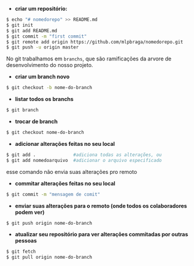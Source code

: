 - **criar um repositório:**

```sh
$ echo "# nomedorepo" >> README.md
$ git init
$ git add README.md
$ git commit -m "first commit"
$ git remote add origin https://github.com/mlpbraga/nomedorepo.git
$ git push -u origin master
```
No git trabalhamos em `branchs`, que são ramificações da arvore de desenvolvimento do nosso projeto.

- **criar um branch novo**
```sh
$ git checkout -b nome-do-branch
```

- **listar todos os branchs**
```sh
$ git branch
```

- **trocar de branch**
```sh
$ git checkout nome-do-branch
```

- **adicionar alterações feitas no seu local**
```sh
$ git add .              #adiciona todas as alterações, ou
$ git add nomedoarquivo  #adicionar o arquivo especificado
```
esse comando não envia suas alterações pro remoto

- **commitar alterações feitas no seu local**
```sh
$ git commit -m "mensagem de comit"
```

- **enviar suas alterações para o remoto (onde todos os colaboradores podem ver)**
```sh
$ git push origin nome-do-branch
```

- **atualizar seu repositório para ver alterações commitadas por outras pessoas**
````sh
$ git fetch
$ git pull origin nome-do-branch

